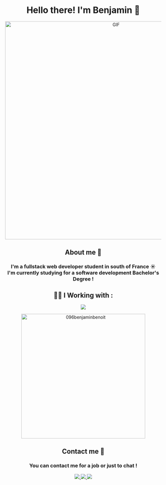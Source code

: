 <h1 align="center">Hello there! I'm Benjamin 👋</h1>
<div align="center">
    <img hight="300" width="700" alt="GIF" align="center" src="https://media.giphy.com/media/xTiIzJSKB4l7xTouE8/giphy.gif">
</div>

<h2 align="center">About me 💬</h2>
<h3 align="center">
I'm a fullstack web developer student in south of France ☀️ <br>
I'm currently studying for a software development Bachelor's Degree !
</h3>


<h2 align="center">👨‍💻 I Working with :</h2>

<p align="center">
    <img src="https://skillicons.dev/icons?i=html,css,js,ts,react,php,symfony,graphql,next,nodejs,figma,tailwind,bootstrap,postgres,mysql" />

</p>

<div align="center">
    <img hight="100" width="400" src="https://github-readme-stats.vercel.app/api/top-langs?username=096benjaminbenoit&show_icons=true&locale=en&layout=compact" alt="096benjaminbenoit" />
</div>

<h2 align="center">Contact me 📨</h2>
<h3 align="center">You can contact me for a job or just to chat !</h3>
<div align="center">
  <a href="https://www.linkedin.com/in/benjaminbenoit01/" target="_blank">
    <img src="https://skillicons.dev/icons?i=linkedin" />
  </a>
  <a href="mailto:096benjaminbenoit@gmail.com" target="_blank">
    <img src="https://skillicons.dev/icons?i=gmail" />
  </a>
    <a href="https://twitter.com/_benjaminbenoit" target="_blank">
    <img src="https://skillicons.dev/icons?i=twitter" />
  </a>
</div>
